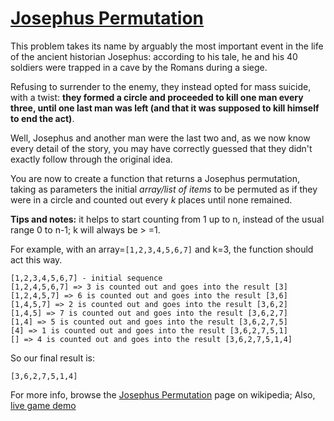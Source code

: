 # [Josephus Permutation](https://www.codewars.com/kata/josephus-permutation "https://www.codewars.com/kata/5550d638a99ddb113e0000a2")

This problem takes its name by arguably the most important event in the life of the ancient historian Josephus:
according to his tale, he and his 40 soldiers were trapped in a cave by the Romans during a siege.

Refusing to surrender to the enemy, they instead opted for mass suicide, with a twist: **they formed a circle and
proceeded to kill one man every three, until one last man was left (and that it was supposed to kill himself to end the
act)**.

Well, Josephus and another man were the last two and, as we now know every detail of the story, you may have correctly
guessed that they didn't exactly follow through the original idea.

You are now to create a function that returns a Josephus permutation, taking as parameters the initial *array/list of
items* to be permuted as if they were in a circle and counted out every *k* places until none remained.

**Tips and notes:** it helps to start counting from 1 up to n, instead of the usual range 0 to n-1; k will always be >
=1.

For example, with an array=`[1,2,3,4,5,6,7]` and k=3, the function should act this way.

```
[1,2,3,4,5,6,7] - initial sequence
[1,2,4,5,6,7] => 3 is counted out and goes into the result [3]
[1,2,4,5,7] => 6 is counted out and goes into the result [3,6]
[1,4,5,7] => 2 is counted out and goes into the result [3,6,2]
[1,4,5] => 7 is counted out and goes into the result [3,6,2,7]
[1,4] => 5 is counted out and goes into the result [3,6,2,7,5]
[4] => 1 is counted out and goes into the result [3,6,2,7,5,1]
[] => 4 is counted out and goes into the result [3,6,2,7,5,1,4]
```

So our final result is:

```
[3,6,2,7,5,1,4]
```

For more info, browse the <a href="https://en.wikipedia.org/wiki/Josephus_problem" target="_blank">Josephus
Permutation</a> page on wikipedia; Also, [live game demo](https://iguacel.github.io/josephus/)